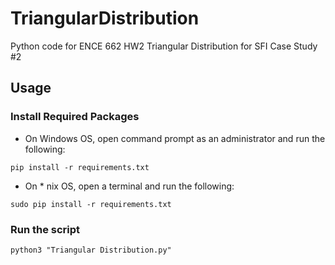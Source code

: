 # TriangularDistribution
Python code for ENCE 662 HW2 Triangular Distribution for SFI Case Study #2

## Usage

### Install Required Packages

- On Windows OS, open command prompt as an administrator and run the following:

```pip install -r requirements.txt```

- On * nix OS, open a terminal and run the following:

```sudo pip install -r requirements.txt```


### Run the script

```python3 "Triangular Distribution.py"```
